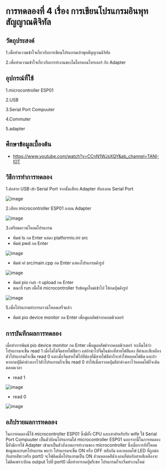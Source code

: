 # การทดลองที่ 4 เรื่อง การเขียนโปรแกรมอินพุทสัญญาณดิจิทัล

## วัตถุประสงค์
1.เพื่อทำความเข้าใจเกี่ยวกับการเขียนโปรแกรมเอ้าพุทสัญญาณดิจิทัล

2.เพื่อทำความเข้าใจเกี่ยวกับการทำงานของไมโครคอนโทรเลอร์ กับ Adapter

## อุปกรณ์ที่ใช้ 
1.microcontroller ESP01

2.USB

3.Serial Port Compuuter

4.Commuter

5.adapter

## ศึกษาข้อมูลเบื้องต้น
* https://www.youtube.com/watch?v=CCnN1WJsXQY&ab_channel=TANI-IOT

## วิธีการทำการทดลอง
1.ต่อสาย USB เข้า Serial Port จากนั้นเสียบ Adapter ทับลงบน Serial Port

![image](https://user-images.githubusercontent.com/80879788/112347789-c1236600-8cf9-11eb-86db-a88de73a826b.png)

2.เสียบ microcontroller ESP01 ลงบน Adapter

![image](https://user-images.githubusercontent.com/80879788/112348112-1a8b9500-8cfa-11eb-9a3d-aa04c43143b6.png)

3.เตรียมดาวน์โหลดโปรแกรม
  * พิมพ์ ls กด Enter แสดง platformio.ini src
  * พิมพ์ pwd กด Enter

![image](https://user-images.githubusercontent.com/80879788/112368738-f9cd3a80-8d0d-11eb-96da-4baba1f993af.png)
  
  * พิมพ์ vi src/main.cpp กด Enter แสดงโปรแกรมดังรูป

![image](https://user-images.githubusercontent.com/80879788/112368879-22edcb00-8d0e-11eb-8580-1d16942bf7b7.png)

  * พิมพ์ pio run -t upload กด Enter
  * ขณะที่ run เพื่อให้ microcontroller รับข้อมูลใหม่เข้าไป ให้กดปุ่มดังรูป
  
![image](https://user-images.githubusercontent.com/80879788/112369380-b6bf9700-8d0e-11eb-8c72-f25f11e907c6.png)

5.เมื่อโปรแกรมทำการดาวน์โหลดเสร็จแล้ว
  * พิมพ์ pio device monitor กด Enter เพื่อดูผลลัพธ์จากคอมพิวเตอร์

## การบันทึกผลการทดลอง
เมื่อทำการพิมพ์ pio device monitor กด Enter เพื่อดูผลลัพธ์จากคอมพิวเตอร์ จะเห็นได้ว่าโปรแกรมจะขึ้น read 1 เมื่อไม่ได้จิ้มสายไฟสีขาว
แต่ถ้านำไปจิ้มในช่องที่สายไฟสีแดง สีดำและสีเหลืองตัวโปรแกรมก็จะขึ้น read 0 และเมื่อจิ้มสายไฟไปที่ช่องที่มีสายไฟสีดำก็จะทำให้หลอดไฟติด และถ้าหากกดปุ่มีดำค้างเอาไว้ตัวโปรแกรมก็จะขึ้น read 0 ทำให้เมื่อเรากดปุ่มสีดำค้างเอาไว้หลอดไฟก็จะติดตลอดเวลา
  * read 1

![image](https://user-images.githubusercontent.com/80879788/112370685-43b72000-8d10-11eb-944e-f383f3891d6f.png)

  * read 0

![image](https://user-images.githubusercontent.com/80879788/112370799-6812fc80-8d10-11eb-82c4-37a1b3540403.png)

## อภิปรายผลการทดลอง
ในการทดลองนี้ใช้ microcontroller ESP01 ซึ่งมีทั้ง CPU และเสาสำหรับรับ wife ใช้ Serial Port Compuuter เป็นตัวป้อนโปรแกรมใส่ microcontroller ESP01 นอกจากนี้ในการทดลองนี้ยังมีการใช้ Adapter เข้ามาเป็นตัวสังเกตการทำงานของ microcontroller ซึ่งเมื่อการอัปโหลดข้อมูลและrunโปรแกรม พบว่า โปรแกรมจะขึ้น ON หรือ OFF สลับกัน และหลอดไฟ LED ที่ถูกต่อกับสายสีขาวหรือ port0 จะไฟติดเมื่อโปรแกรมเป็น ON ส่วนหลอดสีน้ำเงอนที่ต่อกับสายสีเหลืองจะไม่ติดเพราะป้อน output ไปที่ port0 เมื่อทำการกดปุ่มรีเซท โปรแกรมก็จะเริ่มทำงานใหม่
